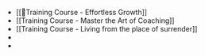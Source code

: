 - [[🌱Training Course - Effortless Growth]]
- [[Training Course - Master the Art of Coaching]]
- [[Training Course - Living from the place of surrender]]
- 
- 
